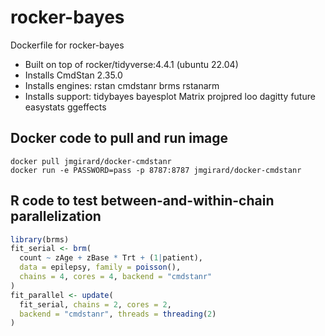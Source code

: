 # rocker-bayes
Dockerfile for rocker-bayes
- Built on top of rocker/tidyverse:4.4.1 (ubuntu 22.04)
- Installs CmdStan 2.35.0
- Installs engines: rstan cmdstanr brms rstanarm
- Installs support: tidybayes bayesplot Matrix projpred loo dagitty future easystats ggeffects

## Docker code to pull and run image
```
docker pull jmgirard/docker-cmdstanr
docker run -e PASSWORD=pass -p 8787:8787 jmgirard/docker-cmdstanr
```

## R code to test between-and-within-chain parallelization
```r
library(brms)
fit_serial <- brm(
  count ~ zAge + zBase * Trt + (1|patient),
  data = epilepsy, family = poisson(),
  chains = 4, cores = 4, backend = "cmdstanr"
)
fit_parallel <- update(
  fit_serial, chains = 2, cores = 2,
  backend = "cmdstanr", threads = threading(2)
)
```

